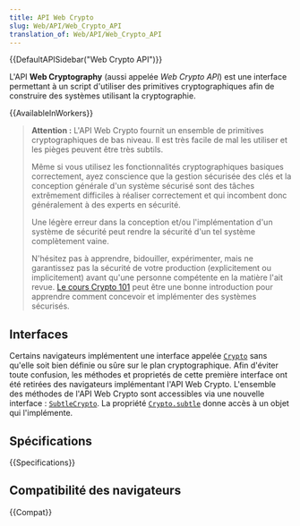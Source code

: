 ```yaml
---
title: API Web Crypto
slug: Web/API/Web_Crypto_API
translation_of: Web/API/Web_Crypto_API
---
```


{{DefaultAPISidebar("Web Crypto API")}}

L'API **Web Cryptography** (aussi appelée <i lang="en">Web Crypto API</i>) est une interface permettant à un script d'utiliser des primitives cryptographiques afin de construire des systèmes utilisant la cryptographie.

{{AvailableInWorkers}}

> **Attention :** L'API Web Crypto fournit un ensemble de primitives cryptographiques de bas niveau. Il est très facile de mal les utiliser et les pièges peuvent être très subtils.
>
> Même si vous utilisez les fonctionnalités cryptographiques basiques correctement, ayez conscience que la gestion sécurisée des clés et la conception générale d'un système sécurisé sont des tâches extrêmement difficiles à réaliser correctement et qui incombent donc généralement à des experts en sécurité.
>
> Une légère erreur dans la conception et/ou l'implémentation d'un système de sécurité peut rendre la sécurité d'un tel système complètement vaine.
>
> N'hésitez pas à apprendre, bidouiller, expérimenter, mais ne garantissez pas la sécurité de votre production (explicitement ou implicitement) avant qu'une personne compétente en la matière l'ait revue. [Le cours Crypto 101](https://www.crypto101.io/) peut être une bonne introduction pour apprendre comment concevoir et implémenter des systèmes sécurisés.

## Interfaces

Certains navigateurs implémentent une interface appelée [`Crypto`](/fr/docs/Web/API/Crypto) sans qu'elle soit bien définie ou sûre sur le plan cryptographique. Afin d'éviter toute confusion, les méthodes et proprietés de cette première interface ont été retirées des navigateurs implémentant l'API Web Crypto. L'ensemble des méthodes de l'API Web Crypto sont accessibles via une nouvelle interface&nbsp;: [`SubtleCrypto`](/fr/docs/Web/API/SubtleCrypto). La propriété [`Crypto.subtle`](/fr/docs/Web/API/Crypto/subtle) donne accès à un objet qui l'implémente.

## Spécifications

{{Specifications}}

## Compatibilité des navigateurs

{{Compat}}
